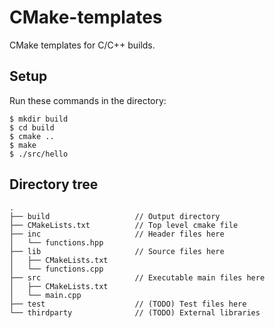 # CMake-templates
CMake templates for C/C++ builds.

## Setup
Run these commands in the directory:
```
$ mkdir build
$ cd build
$ cmake ..
$ make
$ ./src/hello
```


## Directory tree
```
.
├── build                   // Output directory
├── CMakeLists.txt          // Top level cmake file
├── inc                     // Header files here
│   └── functions.hpp
├── lib                     // Source files here
│   ├── CMakeLists.txt
│   └── functions.cpp
├── src                     // Executable main files here
│   ├── CMakeLists.txt
│   └── main.cpp
├── test                    // (TODO) Test files here
└── thirdparty              // (TODO) External libraries
```

